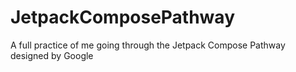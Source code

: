 # JetpackComposePathway
A full practice of me going through the Jetpack Compose Pathway designed by Google
